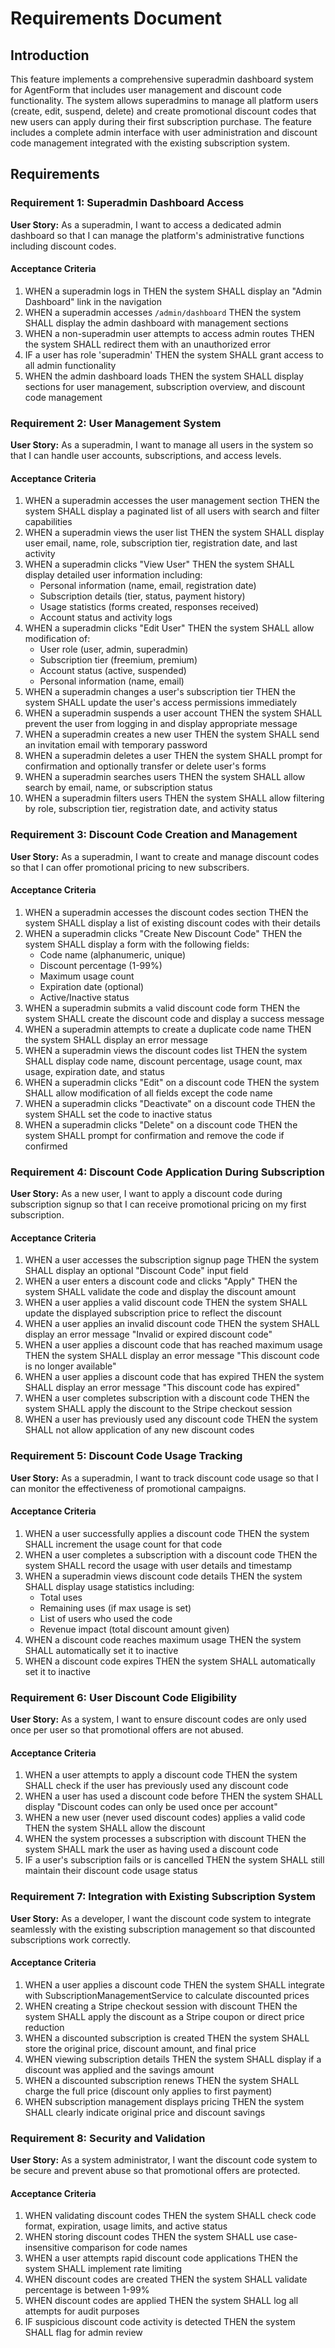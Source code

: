 # Requirements Document

## Introduction

This feature implements a comprehensive superadmin dashboard system for AgentForm that includes user management and discount code functionality. The system allows superadmins to manage all platform users (create, edit, suspend, delete) and create promotional discount codes that new users can apply during their first subscription purchase. The feature includes a complete admin interface with user administration and discount code management integrated with the existing subscription system.

## Requirements

### Requirement 1: Superadmin Dashboard Access

**User Story:** As a superadmin, I want to access a dedicated admin dashboard so that I can manage the platform's administrative functions including discount codes.

#### Acceptance Criteria

1. WHEN a superadmin logs in THEN the system SHALL display an "Admin Dashboard" link in the navigation
2. WHEN a superadmin accesses `/admin/dashboard` THEN the system SHALL display the admin dashboard with management sections
3. WHEN a non-superadmin user attempts to access admin routes THEN the system SHALL redirect them with an unauthorized error
4. IF a user has role 'superadmin' THEN the system SHALL grant access to all admin functionality
5. WHEN the admin dashboard loads THEN the system SHALL display sections for user management, subscription overview, and discount code management

### Requirement 2: User Management System

**User Story:** As a superadmin, I want to manage all users in the system so that I can handle user accounts, subscriptions, and access levels.

#### Acceptance Criteria

1. WHEN a superadmin accesses the user management section THEN the system SHALL display a paginated list of all users with search and filter capabilities
2. WHEN a superadmin views the user list THEN the system SHALL display user email, name, role, subscription tier, registration date, and last activity
3. WHEN a superadmin clicks "View User" THEN the system SHALL display detailed user information including:
   - Personal information (name, email, registration date)
   - Subscription details (tier, status, payment history)
   - Usage statistics (forms created, responses received)
   - Account status and activity logs
4. WHEN a superadmin clicks "Edit User" THEN the system SHALL allow modification of:
   - User role (user, admin, superadmin)
   - Subscription tier (freemium, premium)
   - Account status (active, suspended)
   - Personal information (name, email)
5. WHEN a superadmin changes a user's subscription tier THEN the system SHALL update the user's access permissions immediately
6. WHEN a superadmin suspends a user account THEN the system SHALL prevent the user from logging in and display appropriate message
7. WHEN a superadmin creates a new user THEN the system SHALL send an invitation email with temporary password
8. WHEN a superadmin deletes a user THEN the system SHALL prompt for confirmation and optionally transfer or delete user's forms
9. WHEN a superadmin searches users THEN the system SHALL allow search by email, name, or subscription status
10. WHEN a superadmin filters users THEN the system SHALL allow filtering by role, subscription tier, registration date, and activity status

### Requirement 3: Discount Code Creation and Management

**User Story:** As a superadmin, I want to create and manage discount codes so that I can offer promotional pricing to new subscribers.

#### Acceptance Criteria

1. WHEN a superadmin accesses the discount codes section THEN the system SHALL display a list of existing discount codes with their details
2. WHEN a superadmin clicks "Create New Discount Code" THEN the system SHALL display a form with the following fields:
   - Code name (alphanumeric, unique)
   - Discount percentage (1-99%)
   - Maximum usage count
   - Expiration date (optional)
   - Active/Inactive status
3. WHEN a superadmin submits a valid discount code form THEN the system SHALL create the discount code and display a success message
4. WHEN a superadmin attempts to create a duplicate code name THEN the system SHALL display an error message
5. WHEN a superadmin views the discount codes list THEN the system SHALL display code name, discount percentage, usage count, max usage, expiration date, and status
6. WHEN a superadmin clicks "Edit" on a discount code THEN the system SHALL allow modification of all fields except the code name
7. WHEN a superadmin clicks "Deactivate" on a discount code THEN the system SHALL set the code to inactive status
8. WHEN a superadmin clicks "Delete" on a discount code THEN the system SHALL prompt for confirmation and remove the code if confirmed

### Requirement 4: Discount Code Application During Subscription

**User Story:** As a new user, I want to apply a discount code during subscription signup so that I can receive promotional pricing on my first subscription.

#### Acceptance Criteria

1. WHEN a user accesses the subscription signup page THEN the system SHALL display an optional "Discount Code" input field
2. WHEN a user enters a discount code and clicks "Apply" THEN the system SHALL validate the code and display the discount amount
3. WHEN a user applies a valid discount code THEN the system SHALL update the displayed subscription price to reflect the discount
4. WHEN a user applies an invalid discount code THEN the system SHALL display an error message "Invalid or expired discount code"
5. WHEN a user applies a discount code that has reached maximum usage THEN the system SHALL display an error message "This discount code is no longer available"
6. WHEN a user applies a discount code that has expired THEN the system SHALL display an error message "This discount code has expired"
7. WHEN a user completes subscription with a discount code THEN the system SHALL apply the discount to the Stripe checkout session
8. WHEN a user has previously used any discount code THEN the system SHALL not allow application of any new discount codes

### Requirement 5: Discount Code Usage Tracking

**User Story:** As a superadmin, I want to track discount code usage so that I can monitor the effectiveness of promotional campaigns.

#### Acceptance Criteria

1. WHEN a user successfully applies a discount code THEN the system SHALL increment the usage count for that code
2. WHEN a user completes a subscription with a discount code THEN the system SHALL record the usage with user details and timestamp
3. WHEN a superadmin views discount code details THEN the system SHALL display usage statistics including:
   - Total uses
   - Remaining uses (if max usage is set)
   - List of users who used the code
   - Revenue impact (total discount amount given)
4. WHEN a discount code reaches maximum usage THEN the system SHALL automatically set it to inactive
5. WHEN a discount code expires THEN the system SHALL automatically set it to inactive

### Requirement 6: User Discount Code Eligibility

**User Story:** As a system, I want to ensure discount codes are only used once per user so that promotional offers are not abused.

#### Acceptance Criteria

1. WHEN a user attempts to apply a discount code THEN the system SHALL check if the user has previously used any discount code
2. WHEN a user has used a discount code before THEN the system SHALL display "Discount codes can only be used once per account"
3. WHEN a new user (never used discount codes) applies a valid code THEN the system SHALL allow the discount
4. WHEN the system processes a subscription with discount THEN the system SHALL mark the user as having used a discount code
5. IF a user's subscription fails or is cancelled THEN the system SHALL still maintain their discount code usage status

### Requirement 7: Integration with Existing Subscription System

**User Story:** As a developer, I want the discount code system to integrate seamlessly with the existing subscription management so that discounted subscriptions work correctly.

#### Acceptance Criteria

1. WHEN a user applies a discount code THEN the system SHALL integrate with SubscriptionManagementService to calculate discounted prices
2. WHEN creating a Stripe checkout session with discount THEN the system SHALL apply the discount as a Stripe coupon or direct price reduction
3. WHEN a discounted subscription is created THEN the system SHALL store the original price, discount amount, and final price
4. WHEN viewing subscription details THEN the system SHALL display if a discount was applied and the savings amount
5. WHEN a discounted subscription renews THEN the system SHALL charge the full price (discount only applies to first payment)
6. WHEN subscription management displays pricing THEN the system SHALL clearly indicate original price and discount savings

### Requirement 8: Security and Validation

**User Story:** As a system administrator, I want the discount code system to be secure and prevent abuse so that promotional offers are protected.

#### Acceptance Criteria

1. WHEN validating discount codes THEN the system SHALL check code format, expiration, usage limits, and active status
2. WHEN storing discount codes THEN the system SHALL use case-insensitive comparison for code names
3. WHEN a user attempts rapid discount code applications THEN the system SHALL implement rate limiting
4. WHEN discount codes are created THEN the system SHALL validate percentage is between 1-99%
5. WHEN discount codes are applied THEN the system SHALL log all attempts for audit purposes
6. IF suspicious discount code activity is detected THEN the system SHALL flag for admin review